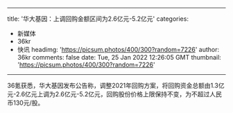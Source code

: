 
---
title: '华大基因：上调回购金额区间为2.6亿元-5.2亿元'
categories: 
 - 新媒体
 - 36kr
 - 快讯
headimg: 'https://picsum.photos/400/300?random=7226'
author: 36kr
comments: false
date: Tue, 25 Jan 2022 12:26:05 GMT
thumbnail: 'https://picsum.photos/400/300?random=7226'
---

<div>   
36氪获悉，华大基因发布公告称，调整2021年回购方案，将回购资金总额由1.3亿元-2.6亿元上调为2.6亿元-5.2亿元，回购股份价格上限保持不变，为不超过人民币130元/股。  
</div>
            